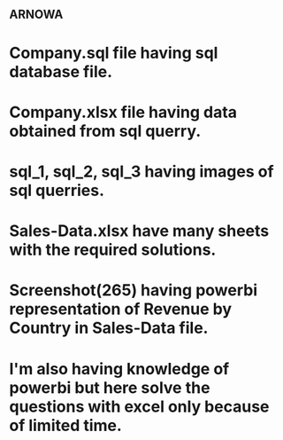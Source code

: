 ## ARNOWA

# Company.sql file having sql database file.
# Company.xlsx file having data obtained from sql querry.
# sql_1, sql_2, sql_3 having images of sql querries.
# Sales-Data.xlsx have many sheets with the required solutions.
# Screenshot(265) having powerbi representation of Revenue by Country in Sales-Data file.
# I'm also having knowledge of powerbi but here solve the questions with excel only because of limited time.
